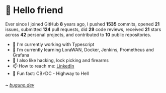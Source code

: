 # 🤖 Hello friend

Ever since I joined GitHub **8** years ago, I pushed **1535** commits, opened **21** issues, submitted **124** pull requests, did **29** code reviews, received **21** stars across **42** personal projects, and contributed to **10** public repositories.

- 🐍 I'm currently working with Typescript
- 🌱 I’m currently learning LoraWAN, Docker, Jenkins, Prometheus and Grafana
- 🔭 I also like hacking, lock picking and firearms
- 📫 How to reach me: [LinkedIn](https://www.linkedin.com/in/brunodesouzabezerra/)
- 🤡 Fun fact: CB⚡DC - Highway to Hell

**~** [_buguno.dev_](https://buguno.dev)
